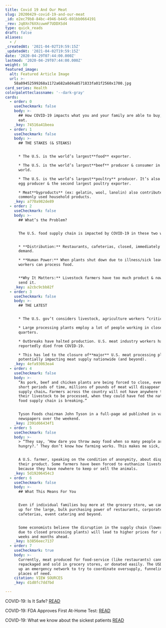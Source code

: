 ```yaml
---
title: Covid 19 And Our Meat
slug: 20200429-covid-19-and-our-meat
_id: e2ec79b8-84bc-4946-b445-691bb0664191
_rev: Jq8Xn76XXcuwmF7UDDXSd4
type: quick_reads
draft: false
aliases:
  - /
_createdAt: '2021-04-02T19:59:15Z'
_updatedAt: '2021-04-02T19:59:15Z'
date: '2020-04-29T07:44:00.000Z'
lastmod: '2020-04-29T07:44:00.000Z'
weight: 50
featured_image:
  alt: Featured Article Image
  url: >-
    58a89452599268a1172a682a8d4a8571833fa01f2560x1700.jpg
card_series: Health
colorpaletteclassname: '--dark-gray'
cards:
  - order: 0
    useCheckmark: false
    body: >-
      ## How COVID-19 impacts what you and your family are able to buy, cook &
      eat.
    _key: 74516a41beea
  - order: 1
    useCheckmark: false
    body: >-
      ## THE STAKES (& STEAKS)


      * The U.S. is the world’s largest**food** exporter.

      * The U.S. is the world’s largest**beef** producer & consumer in the
      world.

      * The U.S. is the world’s largest**poultry** producer. It’s also a major
      egg producer & the second largest poultry exporter.

      * Meat**byproducts** (ex: gelatin, wool, lanolin) also contribute to many
      commonly used household products.
    _key: a770a982de89
  - order: 2
    useCheckmark: false
    body: >-
      ## What’s the Problem?


      The U.S. food supply chain is impacted by COVID-19 in these two ways:


      * **Distribution:** Restaurants, cafeterias, closed, immediately halting
      demand.

      * **Human Power:** When plants shut down due to illness/sick leave, fewer
      workers can process food.


      **Why It Matters:** Livestock farmers have too much product & nowhere to
      send it.
    _key: a2cbc9cbb82f
  - order: 3
    useCheckmark: false
    body: >-
      ## THE LATEST


      * The U.S. gov’t considers livestock, agriculture workers “critical.”

      * Large processing plants employ a lot of people working in close
      quarters.

      * Outbreaks have halted production. U.S. meat industry workers have
      reportedly died from COVID-19.

      * This has led to the closure of**major** U.S. meat processing plants,
      potentially impacting meat supply nationwide (and beyond).
    _key: 4efa93063ea4
  - order: 4
    useCheckmark: false
    body: >-
      “As pork, beef and chicken plants are being forced to close, even for
      short periods of time, millions of pounds of meat will disappear from the
      supply chain… Farmers across the country will not have anywhere to sell
      their livestock to be processed, when they could have fed the nation… The
      food supply chain is breaking.”


      Tyson Foods chairman John Tyson in a full-page ad published in various
      newspapers over the weekend.
    _key: 2391d66434f1
  - order: 5
    useCheckmark: false
    body: >-
      > “They say, ‘How dare you throw away food when so many people are
      hungry?.’ They don’t know how farming works. This makes me sick, too.”


      A U.S. farmer, speaking on the condition of anonymity, about disposing of
      their product. Some farmers have been forced to euthanize livestock
      because they have nowhere to keep or sell the animals.
    _key: 5d19206454c3
  - order: 6
    useCheckmark: false
    body: >-
      ## What This Means For You


      Even if individual families buy more at the grocery store, we can’t make
      up for the large, bulk purchasing power of restaurants, corporate
      cafeterias, event catering and beyond.


      Some economists believe the disruption in the supply chain (lower supply
      due to closed processing plants) will lead to higher prices for all in the
      weeks and months ahead.
    _key: b3856eec7137
  - order: 7
    useCheckmark: true
    body: >-
      Currently, meat produced for food-service (like restaurants) cannot be
      repackaged and sold in grocery stores, or donated easily. The USDA has set
      up an emergency network to try to coordinate oversupply, funneling it to
      places of need.
    citation: VIEW SOURCES
    _key: d1d8fc7dd7bd

---
```

COVID-19: Is It Safe? [READ](https://smarthernews.com/covid-at-home/)

COVID-19: FDA Approves First At-Home Test: [READ](https://smarthernews.com/covid-at-home-test/)

COVID-19: What we know about the sickest patients [READ](https://smarthernews.com/3-things-to-know-about-the-sickest-covid-19-patients/)